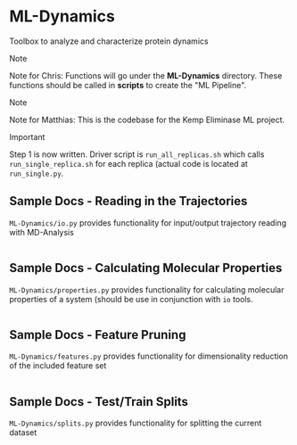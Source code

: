 # ML-Dynamics
Toolbox to analyze and characterize protein dynamics

> [!NOTE]  
> Note for Chris: Functions will go under the **ML-Dynamics** directory. These functions should be called in **scripts** to create the "ML Pipeline". 

> [!NOTE]  
> Note for Matthias: This is the codebase for the Kemp Eliminase ML project.

> [!IMPORTANT]  
> Step 1 is now written. Driver script is `run_all_replicas.sh` which calls `run_single_replica.sh` for each replica (actual code is located at `run_single.py`.

## Sample Docs - Reading in the Trajectories

`ML-Dynamics/io.py` provides functionality for input/output trajectory reading with MD-Analysis

```

```

## Sample Docs - Calculating Molecular Properties

`ML-Dynamics/properties.py` provides functionality for calculating molecular properties of a system (should be use in conjunction with `io` tools.

```

```

## Sample Docs - Feature Pruning 

`ML-Dynamics/features.py` provides functionality for dimensionality reduction of the included feature set

```

```

## Sample Docs - Test/Train Splits

`ML-Dynamics/splits.py` provides functionality for splitting the current dataset

```

```
